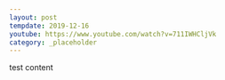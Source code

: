 ```yaml
---
layout: post
tempdate: 2019-12-16
youtube: https://www.youtube.com/watch?v=711IWHCljVk
category: _placeholder
---
```

test content